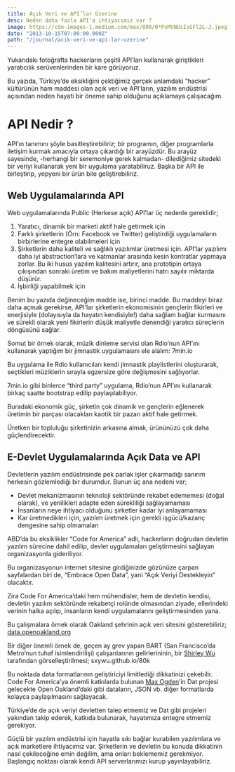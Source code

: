 ```yaml
---
title: Açık Veri ve API’lar Üzerine
desc: Neden daha fazla API'a ihtiyacımız var ?
image: https://cdn-images-1.medium.com/max/800/0*PxMVNUsIsGFl2L-J.jpeg
date: "2013-10-15T07:00:00.000Z"
path: "/journal/acik-veri-ve-api-lar-uzerine"
---
```


Yukarıdakı fotoğrafta hackerların çeşitli API’ları kullanarak giriştikleri yaratıcılık serüvenlerinden bir kare görüyoruz.

Bu yazıda, Türkiye’de eksikliğini çektiğimiz gerçek anlamdaki “hacker” kültürünün ham maddesi olan açık veri ve API’ların, yazılım endüstrisi açısından neden hayati bir öneme sahip olduğunu açıklamaya çalışacağım.

# API Nedir ?

API’ın tanımını şöyle basitleştirebiliriz; bir programın, diğer programlarla iletişim kurmak amacıyla ortaya çıkardığı bir arayüzdür. Bu arayüz sayesinde, -herhangi bir seremoniye gerek kalmadan- dilediğimiz sitedeki bir veriyi kullanarak yeni bir uygulama yaratabiliruz. Başka bir API ile birleştirip, yepyeni bir ürün bile geliştirebiliriz.

## Web Uygulamalarında API

Web uygulamalarında Public (Herkese açık) API’lar üç nedenle gereklidir;

1. Yaratıcı, dinamik bir marketi aktif hale getirmek için
2. Farklı şirketlerin (Örn: Facebook ve Twitter) geliştirdiği uygulamaların birbirlerine entegre olabilmeleri için
3. Şirketlerin daha kaliteli ve sağlıklı yazılımlar üretmesi için. API’lar yazılımı daha iyi abstraction’lara ve katmanlar arasında kesin kontratlar yapmaya zorlar. Bu iki husus yazılım kalitesini artırır, ana prototipin ortaya çıkışından sonraki üretim ve bakım maliyetlerini hatrı sayılır miktarda düşürür.
4. İşbirliği yapabilmek için

Benim bu yazıda değineceğim madde ise, birinci madde. Bu maddeyi biraz daha açmak gerekirse, API’lar şirketlerin ekonomisinin gençlerin fikirleri ve enerjisiyle (dolayısıyla da hayatın kendisiyle!) daha sağlam bağlar kurmasını ve sürekli olarak yeni fikirlerin düşük maliyetle denendiği yaratıcı süreçlerin döngüsünü sağlar.

Somut bir örnek olarak, müzik dinleme servisi olan Rdio’nun API’ını kullanarak yaptığım bir jimnastik uygulamasını ele alalım: 7min.io

Bu uygulama ile Rdio kullanıcıları kendi jimnastik playlistlerini oluşturarak, seçtikleri müziklerin sırayla egzersize göre değişmesini sağlıyorlar.

7min.io gibi binlerce “third party” uygulama, Rdio’nun API’ını kullanarak birkaç saatte bootstrap edilip paylaşılabiliyor.

Buradaki ekonomik güç, şirketin çok dinamik ve gençlerin eğlenerek üretimin bir parçası olacakları kaotik bir pazarı aktif hale getirmek.

Üretken bir topluluğu şirketinizin arkasına almak, ürününüzü çok daha güçlendirecektir.

## E-Devlet Uygulamalarında Açık Data ve API

Devletlerin yazılım endüstrisinde pek parlak işler çıkarmadığı sanırım herkesin gözlemlediği bir durumdur. Bunun üç ana nedeni var;

* Devlet mekanizmasının teknoloji sektöründe rekabet edememesi (doğal olarak), ve yenilikleri adapte eden sürekliliği sağlayamaması
* İnsanların neye ihtiyacı olduğunu şirketler kadar iyi anlayamaması
* Kar üretmedikleri için, yazılım üretmek için gerekli işgücü/kazanç dengesine sahip olmamaları

ABD’da bu eksiklikler “Code for America” adlı, hackerların doğrudan devletin yazılım sürecine dahil edilip, devlet uygulamaları geliştirmesini sağlayan organizasyonla gideriliyor.

Bu organizasyonun internet sitesine girdiğinizde gözünüze çarpan sayfalardan biri de, “Embrace Open Data”, yani “Açık Veriyi Destekleyin” olacaktır.

Zira Code For America’daki hem mühendisler, hem de devletin kendisi, devletin yazılım sektöründe rekabetçi rolünde olmasından ziyade, ellerindeki verinin halka açılıp, insanların kendi uygulamalarını geliştirmesinden yana.

Bu çalışmalara örnek olarak Oakland şehrinin açık veri sitesini gösterebiliriz; [data.openoakland.org](http://data.openoakland.org/)

Bir diğer önemli örnek de, geçen ay grev yapan BART (San Francisco’da Metro’nun tuhaf isimlendirilişi) çalışanlarının gelirlerininin, bir [Shirley Wu](https://twitter.com/shirleyxywu) tarafından görselleştirilmesi; sxywu.github.io/80k

Bu noktada data formatlarının geliştiriciyi limitlediği dikkatinizi çekebilir. Code For America’ya önemli katkılarda bulunan [Max Ogden](http://twitter.com/maxogden)’in Dat projesi gelecekte Open Oakland’daki gibi dataların, JSON vb. diğer formatlarda kolayca paylaşılmasını sağlayacak.

Türkiye’de de açık veriyi devletten talep etmemiz ve Dat gibi projeleri yakından takip ederek, katkıda bulunarak, hayatımıza entegre etmemiz gerekiyor.

Güçlü bir yazılım endüstrisi için hayatla sıkı bağlar kurabilen yazılımlara ve açık marketlere ihtiyacımız var. Şirketlerin ve devletin bu konuda dikkatinin nasıl çekileceğine emin değilim, ama onları beklememiz gerekmiyor. Başlangıç noktası olarak kendi API serverlarımızı kurup yayınlayabiliriz.

